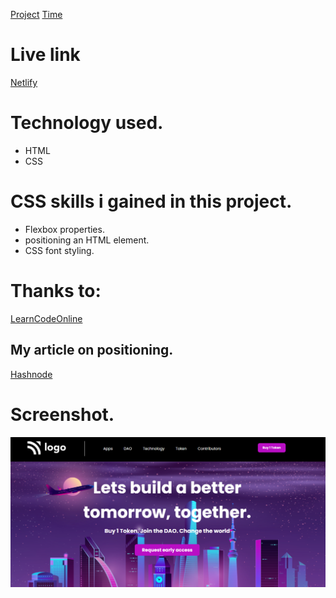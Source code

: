 [Project](https://img.shields.io/badge/project-Crypto--landing%20page-yellowgreen)
[Time](https://img.shields.io/badge/Time-2%20Hour-green)
# Live link
[Netlify](https://crypto-landing-page-page.netlify.app/)

# Technology used.
* HTML
* CSS

 # CSS skills i gained in this project.
 * Flexbox properties.
 * positioning an HTML element.
 * CSS font styling.

# Thanks to:
[LearnCodeOnline](https://courses.learncodeonline.in/learn)

## My article on positioning.
[Hashnode](https://vikas360.hashnode.dev/positioning-in-css)

# Screenshot.
![crypto landingpage](./crypto.PNG)
